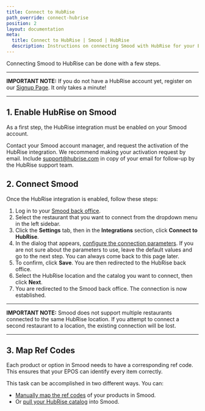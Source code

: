 ```yaml
---
title: Connect to HubRise
path_override: connect-hubrise
position: 2
layout: documentation
meta:
  title: Connect to HubRise | Smood | HubRise
  description: Instructions on connecting Smood with HubRise for your EPOS to work with other apps as a cohesive whole. Connect apps and synchronise your data.
---
```


Connecting Smood to HubRise can be done with a few steps.

---

**IMPORTANT NOTE:** If you do not have a HubRise account yet, register on our [Signup Page](https://manager.hubrise.com/signup). It only takes a minute!

---

## 1. Enable HubRise on Smood

As a first step, the HubRise integration must be enabled on your Smood account.

Contact your Smood account manager, and request the activation of the HubRise integration. We recommend making your activation request by email. Include support@hubrise.com in copy of your email for follow-up by the HubRise support team.

## 2. Connect Smood

Once the HubRise integration is enabled, follow these steps:

1. Log in to your [Smood back office](https://manager.smood.ch).
1. Select the restaurant that you want to connect from the dropdown menu in the left sidebar.
1. Click the **Settings** tab, then in the **Integrations** section, click **Connect to HubRise**.
1. In the dialog that appears, [configure the connection parameters](/apps/smood/configuration#parameters). If you are not sure about the parameters to use, leave the default values and go to the next step. You can always come back to this page later.
1. To confirm, click **Save**. You are then redirected to the HubRise back office.
1. Select the HubRise location and the catalog you want to connect, then click **Next**.
1. You are redirected to the Smood back office. The connection is now established.

---

**IMPORTANT NOTE:** Smood does not support multiple restaurants connected to the same HubRise location. If you attempt to connect a second restaurant to a location, the existing connection will be lost.

---

## 3. Map Ref Codes

Each product or option in Smood needs to have a corresponding ref code. This ensures that your EPOS can identify every item correctly.

This task can be accomplished in two different ways. You can:

- [Manually map the ref codes](/apps/smood/map-ref-codes) of your products in Smood.
- Or [pull your HubRise catalog](/apps/smood/pull-catalog) into Smood.
